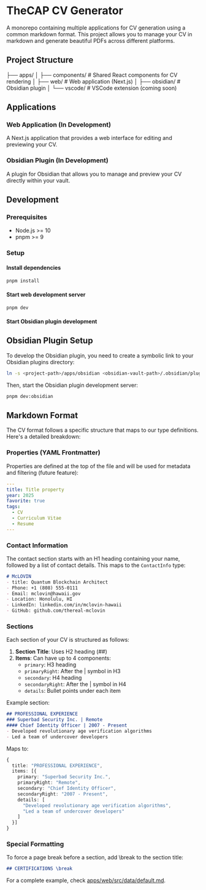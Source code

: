 # TheCAP CV Generator

A monorepo containing multiple applications for CV generation using a common markdown format. This project allows you to manage your CV in markdown and generate beautiful PDFs across different platforms.

## Project Structure 

├── apps/
│ ├── components/ # Shared React components for CV rendering
│ ├── web/ # Web application (Next.js)
│ ├── obsidian/ # Obsidian plugin
│ └── vscode/ # VSCode extension (coming soon)

## Applications

### Web Application (In Development)
A Next.js application that provides a web interface for editing and previewing your CV.

### Obsidian Plugin (In Development)
A plugin for Obsidian that allows you to manage and preview your CV directly within your vault.

## Development

### Prerequisites

- Node.js >= 10
- pnpm >= 9

### Setup

#### Install dependencies
```bash
pnpm install
```

#### Start web development server
```bash
pnpm dev
```

#### Start Obsidian plugin development

## Obsidian Plugin Setup

To develop the Obsidian plugin, you need to create a symbolic link to your Obsidian plugins directory:

```bash
ln -s <project-path>/apps/obsidian <obsidian-vault-path>/.obsidian/plugins/thecap-cv-generator
```

Then, start the Obsidian plugin development server:

```bash
pnpm dev:obsidian
```

## Markdown Format

The CV format follows a specific structure that maps to our type definitions. Here's a detailed breakdown:

### Properties (YAML Frontmatter)

Properties are defined at the top of the file and will be used for metadata and filtering (future feature):

```yaml
---
title: Title property
year: 2025
favorite: true
tags:
  - CV
  - Curriculum Vitae
  - Resume
---
```

### Contact Information

The contact section starts with an H1 heading containing your name, followed by a list of contact details. This maps to the `ContactInfo` type:

```markdown
# McLOVIN
- title: Quantum Blockchain Architect
- Phone: +1 (808) 555-0111
- Email: mclovin@hawaii.gov
- Location: Honolulu, HI
- LinkedIn: linkedin.com/in/mclovin-hawaii
- GitHub: github.com/thereal-mclovin
```

### Sections

Each section of your CV is structured as follows:

1. **Section Title**: Uses H2 heading (##)
2. **Items**: Can have up to 4 components:
   - `primary`: H3 heading
   - `primaryRight`: After the | symbol in H3
   - `secondary`: H4 heading
   - `secondaryRight`: After the | symbol in H4
   - `details`: Bullet points under each item

Example section:

```markdown
## PROFESSIONAL EXPERIENCE
### Superbad Security Inc. | Remote
#### Chief Identity Officer | 2007 - Present
- Developed revolutionary age verification algorithms
- Led a team of undercover developers
```

Maps to:
```typescript
{
  title: "PROFESSIONAL EXPERIENCE",
  items: [{
    primary: "Superbad Security Inc.",
    primaryRight: "Remote",
    secondary: "Chief Identity Officer",
    secondaryRight: "2007 - Present",
    details: [
      "Developed revolutionary age verification algorithms",
      "Led a team of undercover developers"
    ]
  }]
}
```

### Special Formatting

To force a page break before a section, add \break to the section title:

```markdown
## CERTIFICATIONS \break
```

For a complete example, check [apps/web/src/data/default.md](apps/web/src/data/default.md).






